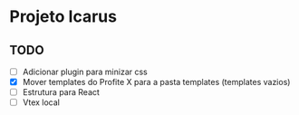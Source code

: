 # Projeto Icarus

## TODO

- [ ] Adicionar plugin para minizar css
- [x] Mover templates do Profite X para a pasta templates (templates vazios)
- [ ] Estrutura para React
- [ ] Vtex local
